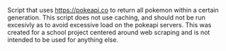Script that uses https://pokeapi.co to return all pokemon within a certain generation.
This script does not use caching, and should not be run excesivly as to avoid excessive load on the pokeapi servers.
This was created for a school project centered around web scraping and is not intended to be used for anything else.
